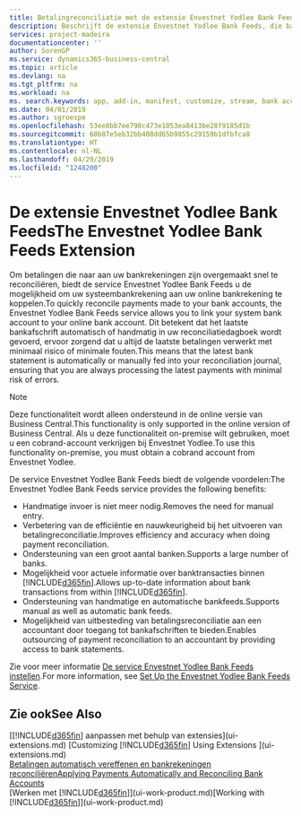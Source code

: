```yaml
---
title: Betalingreconciliatie met de extensie Envestnet Yodlee Bank Feeds | Microsoft Docs
description: Beschrijft de extensie Envestnet Yodlee Bank Feeds, die bankrekeningen koppelt, zodat u snel betalingen kunt reconciliëren.
services: project-madeira
documentationcenter: ''
author: SorenGP
ms.service: dynamics365-business-central
ms.topic: article
ms.devlang: na
ms.tgt_pltfrm: na
ms.workload: na
ms. search.keywords: app, add-in, manifest, customize, stream, bank account link
ms.date: 04/01/2019
ms.author: sgroespe
ms.openlocfilehash: 53ee8bb7ee798c473e1053ea8413be28f9185d1b
ms.sourcegitcommit: 60b87e5eb32bb408dd65b9855c29159b1dfbfca8
ms.translationtype: HT
ms.contentlocale: nl-NL
ms.lasthandoff: 04/29/2019
ms.locfileid: "1248200"
---
```

# <a name="the-envestnet-yodlee-bank-feeds-extension"></a><span data-ttu-id="67e95-103">De extensie Envestnet Yodlee Bank Feeds</span><span class="sxs-lookup"><span data-stu-id="67e95-103">The Envestnet Yodlee Bank Feeds Extension</span></span>
<span data-ttu-id="67e95-104">Om betalingen die naar aan uw bankrekeningen zijn overgemaakt snel te reconciliëren, biedt de service Envestnet Yodlee Bank Feeds u de mogelijkheid om uw systeembankrekening aan uw online bankrekening te koppelen.</span><span class="sxs-lookup"><span data-stu-id="67e95-104">To quickly reconcile payments made to your bank accounts, the Envestnet Yodlee Bank Feeds service allows you to link your system bank account to your online bank account.</span></span> <span data-ttu-id="67e95-105">Dit betekent dat het laatste bankafschrift automatisch of handmatig in uw reconciliatiedagboek wordt gevoerd, ervoor zorgend dat u altijd de laatste betalingen verwerkt met minimaal risico of minimale fouten.</span><span class="sxs-lookup"><span data-stu-id="67e95-105">This means that the latest bank statement is automatically or manually fed into your reconciliation journal, ensuring that you are always processing the latest payments with minimal risk of errors.</span></span>

> [!NOTE]
> <span data-ttu-id="67e95-106">Deze functionaliteit wordt alleen ondersteund in de online versie van Business Central.</span><span class="sxs-lookup"><span data-stu-id="67e95-106">This functionality is only supported in the online version of Business Central.</span></span> <span data-ttu-id="67e95-107">Als u deze functionaliteit on-premise wilt gebruiken, moet u een cobrand-account verkrijgen bij Envestnet Yodlee.</span><span class="sxs-lookup"><span data-stu-id="67e95-107">To use this functionality on-premise, you must obtain a cobrand account from Envestnet Yodlee.</span></span>

<span data-ttu-id="67e95-108">De service Envestnet Yodlee Bank Feeds biedt de volgende voordelen:</span><span class="sxs-lookup"><span data-stu-id="67e95-108">The Envestnet Yodlee Bank Feeds service provides the following benefits:</span></span>

* <span data-ttu-id="67e95-109">Handmatige invoer is niet meer nodig.</span><span class="sxs-lookup"><span data-stu-id="67e95-109">Removes the need for manual entry.</span></span>
* <span data-ttu-id="67e95-110">Verbetering van de efficiëntie en nauwkeurigheid bij het uitvoeren van betalingreconciliatie.</span><span class="sxs-lookup"><span data-stu-id="67e95-110">Improves efficiency and accuracy when doing payment reconciliation.</span></span>
* <span data-ttu-id="67e95-111">Ondersteuning van een groot aantal banken.</span><span class="sxs-lookup"><span data-stu-id="67e95-111">Supports a large number of banks.</span></span>
* <span data-ttu-id="67e95-112">Mogelijkheid voor actuele informatie over banktransacties binnen [!INCLUDE[d365fin](includes/d365fin_md.md)].</span><span class="sxs-lookup"><span data-stu-id="67e95-112">Allows up-to-date information about bank transactions from within [!INCLUDE[d365fin](includes/d365fin_md.md)].</span></span>
* <span data-ttu-id="67e95-113">Ondersteuning van handmatige en automatische bankfeeds.</span><span class="sxs-lookup"><span data-stu-id="67e95-113">Supports manual as well as automatic bank feeds.</span></span>
* <span data-ttu-id="67e95-114">Mogelijkheid van uitbesteding van betalingsreconciliatie aan een accountant door toegang tot bankafschriften te bieden.</span><span class="sxs-lookup"><span data-stu-id="67e95-114">Enables outsourcing of payment reconciliation to an accountant by providing access to bank statements.</span></span>

<span data-ttu-id="67e95-115">Zie voor meer informatie [De service Envestnet Yodlee Bank Feeds instellen](bank-how-setup-bank-statement-service.md).</span><span class="sxs-lookup"><span data-stu-id="67e95-115">For more information, see [Set Up the Envestnet Yodlee Bank Feeds Service](bank-how-setup-bank-statement-service.md).</span></span>

## <a name="see-also"></a><span data-ttu-id="67e95-116">Zie ook</span><span class="sxs-lookup"><span data-stu-id="67e95-116">See Also</span></span>
<span data-ttu-id="67e95-117">[[!INCLUDE[d365fin](includes/d365fin_md.md)] aanpassen met behulp van extensies](ui-extensions.md)  </span><span class="sxs-lookup"><span data-stu-id="67e95-117">[Customizing [!INCLUDE[d365fin](includes/d365fin_md.md)] Using Extensions ](ui-extensions.md)  </span></span>  
[<span data-ttu-id="67e95-118">Betalingen automatisch vereffenen en bankrekeningen reconciliëren</span><span class="sxs-lookup"><span data-stu-id="67e95-118">Applying Payments Automatically and Reconciling Bank Accounts</span></span>](receivables-apply-payments-auto-reconcile-bank-accounts.md)  
<span data-ttu-id="67e95-119">[Werken met [!INCLUDE[d365fin](includes/d365fin_md.md)]](ui-work-product.md)</span><span class="sxs-lookup"><span data-stu-id="67e95-119">[Working with [!INCLUDE[d365fin](includes/d365fin_md.md)]](ui-work-product.md)</span></span>
